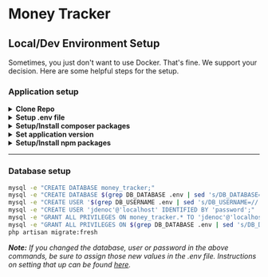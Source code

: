 # Money Tracker
## Local/Dev Environment Setup

Sometimes, you just don't want to use Docker. That's fine. We support your decision. Here are some helpful steps for the setup.

### Application setup
<details><summary><strong>Clone Repo</strong></summary>
<p>

```bash
git clone git@github.com:jdenoc/money-tracker.git --branch=master
cd money-tracker/
```

</p>
</details>

<details><summary><strong>Setup .env file</strong></summary>
<p>

```bash
cp .env.example .env
```

</p>
</details>

<details><summary><strong>Setup/Install composer packages</strong></summary>
<p>

```bash
composer install
```

**_OPTIONAL:_**
If you're working with PhpStorm, be sure to run the following command.
It will generate Laravel Facades that PhpStorm can use.
```bash
composer run-script ide-helper
```

</p>
</details>

<details><summary><strong>Set application version</strong></summary>
<p>

```bash
php artisan app:version $(git describe --always)
```

</details>

<details><summary><strong>Setup/Install npm packages</strong></summary>
<p>

```bash
npm ci
npm run build:dev
```

</p>
</details>

---

### Database setup
```bash
mysql -e "CREATE DATABASE money_tracker;"
mysql -e "CREATE DATABASE $(grep DB_DATABASE .env | sed 's/DB_DATABASE=//');"
mysql -e "CREATE USER '$(grep DB_USERNAME .env | sed 's/DB_USERNAME=//')'@'localhost' IDENTIFIED BY '$(grep DB_PASSWORD .env | sed 's/DB_PASSWORD=//')';"
mysql -e "CREATE USER 'jdenoc'@'localhost' IDENTIFIED BY 'password';"
mysql -e "GRANT ALL PRIVILEGES ON money_tracker.* TO 'jdenoc'@'localhost';"
mysql -e "GRANT ALL PRIVILEGES ON $(grep DB_DATABASE .env | sed 's/DB_DATABASE=//').* TO '$(grep DB_USERNAME .env | sed 's/DB_USERNAME=//')'@'localhost';"
php artisan migrate:fresh
```
_**Note:** If you changed the database, user or password in the above commands, be sure to assign those new values in the .env file.
Instructions on setting that up can be found [here](SETUP-ENV.md)._

